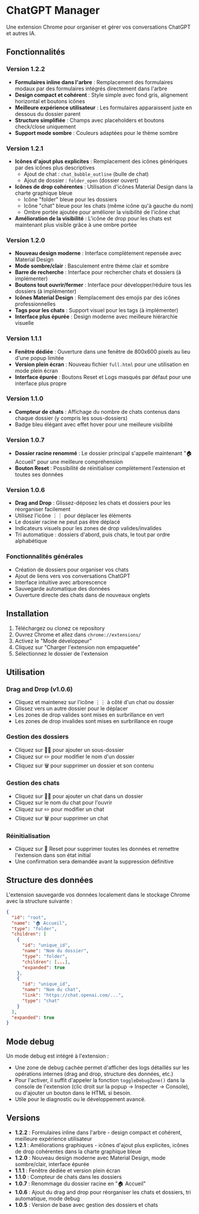 # ChatGPT Manager

Une extension Chrome pour organiser et gérer vos conversations ChatGPT et autres IA.

## Fonctionnalités

### Version 1.2.2
- **Formulaires inline dans l'arbre** : Remplacement des formulaires modaux par des formulaires intégrés directement dans l'arbre
- **Design compact et cohérent** : Style simple avec fond gris, alignement horizontal et boutons icônes
- **Meilleure expérience utilisateur** : Les formulaires apparaissent juste en dessous du dossier parent
- **Structure simplifiée** : Champs avec placeholders et boutons check/close uniquement
- **Support mode sombre** : Couleurs adaptées pour le thème sombre

### Version 1.2.1
- **Icônes d'ajout plus explicites** : Remplacement des icônes génériques par des icônes plus descriptives
  - Ajout de chat : `chat_bubble_outline` (bulle de chat)
  - Ajout de dossier : `folder_open` (dossier ouvert)
- **Icônes de drop cohérentes** : Utilisation d'icônes Material Design dans la charte graphique bleue
  - Icône "folder" bleue pour les dossiers
  - Icône "chat" bleue pour les chats (même icône qu'à gauche du nom)
  - Ombre portée ajoutée pour améliorer la visibilité de l'icône chat
- **Amélioration de la visibilité** : L'icône de drop pour les chats est maintenant plus visible grâce à une ombre portée

### Version 1.2.0
- **Nouveau design moderne** : Interface complètement repensée avec Material Design
- **Mode sombre/clair** : Basculement entre thème clair et sombre
- **Barre de recherche** : Interface pour rechercher chats et dossiers (à implémenter)
- **Boutons tout ouvrir/fermer** : Interface pour développer/réduire tous les dossiers (à implémenter)
- **Icônes Material Design** : Remplacement des emojis par des icônes professionnelles
- **Tags pour les chats** : Support visuel pour les tags (à implémenter)
- **Interface plus épurée** : Design moderne avec meilleure hiérarchie visuelle

### Version 1.1.1
- **Fenêtre dédiée** : Ouverture dans une fenêtre de 800x600 pixels au lieu d'une popup limitée
- **Version plein écran** : Nouveau fichier `full.html` pour une utilisation en mode plein écran
- **Interface épurée** : Boutons Reset et Logs masqués par défaut pour une interface plus propre

### Version 1.1.0
- **Compteur de chats** : Affichage du nombre de chats contenus dans chaque dossier (y compris les sous-dossiers)
- Badge bleu élégant avec effet hover pour une meilleure visibilité

### Version 1.0.7
- **Dossier racine renommé** : Le dossier principal s'appelle maintenant "🏠 Accueil" pour une meilleure compréhension
- **Bouton Reset** : Possibilité de réinitialiser complètement l'extension et toutes ses données

### Version 1.0.6
- **Drag and Drop** : Glissez-déposez les chats et dossiers pour les réorganiser facilement
- Utilisez l'icône ⋮⋮ pour déplacer les éléments
- Le dossier racine ne peut pas être déplacé
- Indicateurs visuels pour les zones de drop valides/invalides
- Tri automatique : dossiers d'abord, puis chats, le tout par ordre alphabétique

### Fonctionnalités générales
- Création de dossiers pour organiser vos chats
- Ajout de liens vers vos conversations ChatGPT
- Interface intuitive avec arborescence
- Sauvegarde automatique des données
- Ouverture directe des chats dans de nouveaux onglets

## Installation

1. Téléchargez ou clonez ce repository
2. Ouvrez Chrome et allez dans `chrome://extensions/`
3. Activez le "Mode développeur"
4. Cliquez sur "Charger l'extension non empaquetée"
5. Sélectionnez le dossier de l'extension

## Utilisation

### Drag and Drop (v1.0.6)
- Cliquez et maintenez sur l'icône ⋮⋮ à côté d'un chat ou dossier
- Glissez vers un autre dossier pour le déplacer
- Les zones de drop valides sont mises en surbrillance en vert
- Les zones de drop invalides sont mises en surbrillance en rouge

### Gestion des dossiers
- Cliquez sur 📁➕ pour ajouter un sous-dossier
- Cliquez sur ✏️ pour modifier le nom d'un dossier
- Cliquez sur 🗑️ pour supprimer un dossier et son contenu

### Gestion des chats
- Cliquez sur 💬➕ pour ajouter un chat dans un dossier
- Cliquez sur le nom du chat pour l'ouvrir
- Cliquez sur ✏️ pour modifier un chat
- Cliquez sur 🗑️ pour supprimer un chat

### Réinitialisation
- Cliquez sur 🔄 Reset pour supprimer toutes les données et remettre l'extension dans son état initial
- Une confirmation sera demandée avant la suppression définitive

## Structure des données

L'extension sauvegarde vos données localement dans le stockage Chrome avec la structure suivante :

```json
{
  "id": "root",
  "name": "🏠 Accueil",
  "type": "folder",
  "children": [
    {
      "id": "unique_id",
      "name": "Nom du dossier",
      "type": "folder",
      "children": [...],
      "expanded": true
    },
    {
      "id": "unique_id",
      "name": "Nom du chat",
      "link": "https://chat.openai.com/...",
      "type": "chat"
    }
  ],
  "expanded": true
}
```

## Mode debug

Un mode debug est intégré à l'extension :
- Une zone de debug cachée permet d'afficher des logs détaillés sur les opérations internes (drag and drop, structure des données, etc.)
- Pour l'activer, il suffit d'appeler la fonction `toggleDebugZone()` dans la console de l'extension (clic droit sur la popup → Inspecter → Console), ou d'ajouter un bouton dans le HTML si besoin.
- Utile pour le diagnostic ou le développement avancé.

## Versions

- **1.2.2** : Formulaires inline dans l'arbre - design compact et cohérent, meilleure expérience utilisateur
- **1.2.1** : Améliorations graphiques - icônes d'ajout plus explicites, icônes de drop cohérentes dans la charte graphique bleue
- **1.2.0** : Nouveau design moderne avec Material Design, mode sombre/clair, interface épurée
- **1.1.1** : Fenêtre dédiée et version plein écran
- **1.1.0** : Compteur de chats dans les dossiers
- **1.0.7** : Renommage du dossier racine en "🏠 Accueil"
- **1.0.6** : Ajout du drag and drop pour réorganiser les chats et dossiers, tri automatique, mode debug
- **1.0.5** : Version de base avec gestion des dossiers et chats